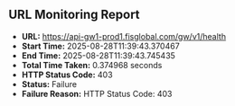 ## URL Monitoring Report

- **URL:** https://api-gw1-prod1.fisglobal.com/gw/v1/health
- **Start Time:** 2025-08-28T11:39:43.370467
- **End Time:** 2025-08-28T11:39:43.745435
- **Total Time Taken:** 0.374968 seconds
- **HTTP Status Code:** 403
- **Status:** Failure
- **Failure Reason:** HTTP Status Code: 403
